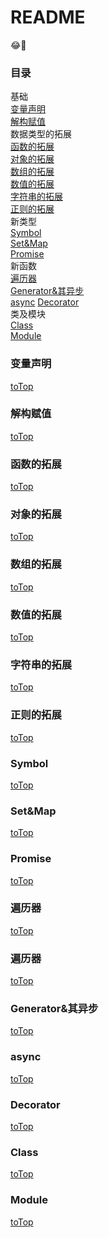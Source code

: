 # README
:joy::shit:
### 目录
基础  
[变量声明](#变量声明)  
[解构赋值](#解构赋值)  
数据类型的拓展  
[函数的拓展](#函数的拓展)  
[对象的拓展](#对象的拓展)  
[数组的拓展](#数组的拓展)  
[数值的拓展](#数值的拓展)  
[字符串的拓展](#字符串的拓展)  
[正则的拓展](#正则的拓展)  
新类型  
[Symbol](#Symbol)  
[Set&Map](#Set&Map)  
[Promise](#Promise)  
新函数  
[遍历器](#遍历器)  
[Generator&其异步](#Generator&其异步)  
[async](#async)
[Decorator](#Decorator)   
类及模块  
[Class](#Class)  
[Module](#Module)  

### 变量声明  
[toTop](#readme)

### 解构赋值  
[toTop](#readme)
### 函数的拓展  
[toTop](#readme)
### 对象的拓展
[toTop](#readme)
### 数组的拓展
[toTop](#readme)
### 数值的拓展
[toTop](#readme)
### 字符串的拓展
[toTop](#readme)
### 正则的拓展
[toTop](#readme)
### Symbol
[toTop](#readme)
### Set&Map
[toTop](#readme)
### Promise
[toTop](#readme)
### 遍历器
[toTop](#readme)
### 遍历器
[toTop](#readme)
### Generator&其异步
[toTop](#readme)
### async
[toTop](#readme)
### Decorator
[toTop](#readme)
### Class
[toTop](#readme)
### Module
[toTop](#readme)

